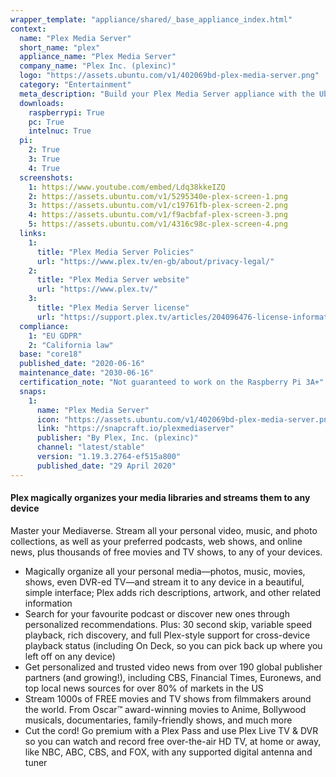 ```yaml
---
wrapper_template: "appliance/shared/_base_appliance_index.html"
context:
  name: "Plex Media Server"
  short_name: "plex"
  appliance_name: "Plex Media Server"
  company_name: "Plex Inc. (plexinc)"
  logo: "https://assets.ubuntu.com/v1/402069bd-plex-media-server.png"
  category: "Entertainment"
  meta_description: "Build your Plex Media Server appliance with the Ubuntu Appliance image. Plex organises your media libraries and streams them to any device – including all your video, music and photo libraries."
  downloads:
    raspberrypi: True
    pc: True
    intelnuc: True
  pi:
    2: True
    3: True
    4: True
  screenshots:
    1: https://www.youtube.com/embed/Ldq38kkeIZQ
    2: https://assets.ubuntu.com/v1/5295340e-plex-screen-1.png
    3: https://assets.ubuntu.com/v1/c19761fb-plex-screen-2.png
    4: https://assets.ubuntu.com/v1/f9acbfaf-plex-screen-3.png
    5: https://assets.ubuntu.com/v1/4316c98c-plex-screen-4.png
  links:
    1:
      title: "Plex Media Server Policies"
      url: "https://www.plex.tv/en-gb/about/privacy-legal/"
    2:
      title: "Plex Media Server website"
      url: "https://www.plex.tv/"
    3:
      title: "Plex Media Server license"
      url: "https://support.plex.tv/articles/204096476-license-information/"
  compliance:
    1: "EU GDPR"
    2: "California law"
  base: "core18"
  published_date: "2020-06-16"
  maintenance_date: "2030-06-16"
  certification_note: "Not guaranteed to work on the Raspberry Pi 3A+"
  snaps:
    1:
      name: "Plex Media Server"
      icon: "https://assets.ubuntu.com/v1/402069bd-plex-media-server.png"
      link: "https://snapcraft.io/plexmediaserver"
      publisher: "By Plex, Inc. (plexinc)"
      channel: "latest/stable"
      version: "1.19.3.2764-ef515a800"
      published_date: "29 April 2020"
---
```


#### Plex magically organizes your media libraries and streams them to any device

Master your Mediaverse. Stream all your personal video, music, and photo collections, as well as your preferred podcasts, web shows, and online news, plus thousands of free movies and TV shows, to any of your devices.

- Magically organize all your personal media—photos, music, movies, shows, even DVR-ed TV—and stream it to any device in a beautiful, simple interface; Plex adds rich descriptions, artwork, and other related information
- Search for your favourite podcast or discover new ones through personalized recommendations. Plus: 30 second skip, variable speed playback, rich discovery, and full Plex-style support for cross-device playback status (including On Deck, so you can pick back up where you left off on any device)
- Get personalized and trusted video news from over 190 global publisher partners (and growing!), including CBS, Financial Times, Euronews, and top local news sources for over 80% of markets in the US
- Stream 1000s of FREE movies and TV shows from filmmakers around the world. From Oscar™ award-winning movies to Anime, Bollywood musicals, documentaries, family-friendly shows, and much more
- Cut the cord! Go premium with a Plex Pass and use Plex Live TV & DVR so you can watch and record free over-the-air HD TV, at home or away, like NBC, ABC, CBS, and FOX, with any supported digital antenna and tuner
